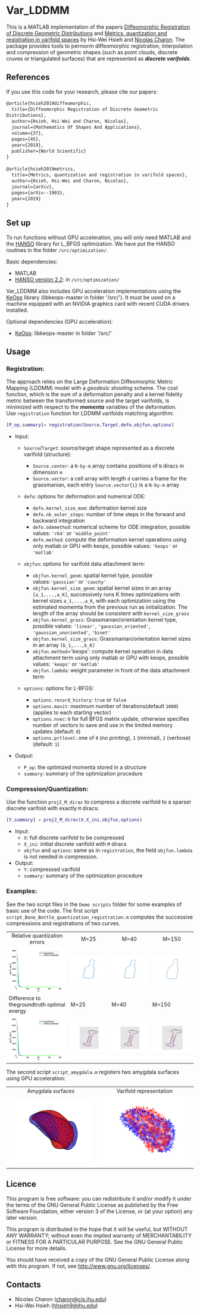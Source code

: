 # Var_LDDMM

This is a MATLAB implementation of the papers [Diffeomorphic Registration of Discrete Geometric Distributions](https://www.worldscientific.com/doi/abs/10.1142/9789811200137_0003) and [Metrics, quantization and registration in varifold spaces](https://arxiv.org/abs/1903.11196) by Hsi-Wei Hsieh and [Nicolas Charon](http://www.cis.jhu.edu/~charon/). The package provides tools to permorm diffeomorphic registration, interpolation and compression of geometric shapes (such as point clouds, discrete cruves or triangulated surfaces) that are represented as ***discrete varifolds***.

## References
If you use this code for your research, please cite our papers:

```
@article{hsieh2019diffeomorphic,
  title={Diffeomorphic Registration of Discrete Geometric Distributions},
  author={Hsieh, Hsi-Wei and Charon, Nicolas},
  journal={Mathematics Of Shapes And Applications},
  volume={37},
  pages={45},
  year={2019},
  publisher={World Scientific}
}

@article{hsieh2019metrics,
  title={Metrics, quantization and registration in varifold spaces},
  author={Hsieh, Hsi-Wei and Charon, Nicolas},
  journal={arXiv},
  pages={arXiv--1903},
  year={2019}
}
```

## Set up
To run functions without GPU acceleration, you will only need MATLAB and the [HANSO](https://cs.nyu.edu/overton/software/hanso/) library for L_BFGS optimization. We have put the HANSO routines in the folder `/src/optimization/`.

Basic dependencies:
* MATLAB
* [HANSO version 2.2](https://cs.nyu.edu/overton/software/hanso/): in `/src/optimization/`

Var_LDDMM also includes GPU acceleration implementations using the [KeOps](https://www.kernel-operations.io/keops/matlab/index.html) library (libkeops-master in folder '/src/'). It must be used on a machine equipped with an NVIDIA graphics card with recent CUDA drivers installed.

Optional dependencies (GPU acceleration):
* [KeOps](https://www.kernel-operations.io/keops/matlab/index.html): libkeops-master in folder '/src/' 

## Usage
### Registration:
The approach relies on the Large Deformation Diffeomorphic Metric Mapping (LDDMM) model with a *geodesic shooting* scheme. The cost function, which is the sum of a deformation penalty and a kernel fidelity metric between the transformed source and the target varifolds, is minimized with respect to the ***momenta*** variables of the deformation.  
Use `registration` function for LDDMM varifolds matching algorithm:
```Matlab
[P_op,summary]= registration(Source,Target,defo,objfun,options)
```
- Input:
  - `Source`/`Target`: source/target shape represented as a discrete varifold (structure):
    - `Source.center`: a `N-by-m` array contains positions of `N` diracs in dimension `m` 
    - `Source.vector`: a cell array with length `d` carries a frame for the grassmanian, each entry `Source.vector{i}` is a `N-by-m` array
  - `defo`: options for deformation and numerical ODE:
    - `defo.kernel_size_mom`: deformation kernel size
    - `defo.nb_euler_steps`: number of time steps in the forward and backward integration
    - `defo.odemethod`: numerical scheme for ODE integration, possible values: `'rk4'` or `'middle_point'`
    - `defo.method`: compute the deformation kernel operations using only matlab or GPU with keops, possible values: `'keops'` or `'matlab'`

  - `objfun`: options for varifold data attachment term:
    - `objfun.kernel_geom`: spatial kernel type, possible values:`'gaussian'` or `'cauchy'`
    - `objfun.kernel_size_geom`: spatial kernel sizes in an array `[a_1,...,a_K]`, successively runs K times optimizations with kernel sizes `a_1,...,a_K`, with each optimization using the estimated momemta from the previous run as initialization. The length of the array should be consistent with `kernel_size_grass`
    - `objfun.kernel_grass`: Grassmanian/orientation kernel type, possible values: `'linear'`, `'gaussian_oriented'`, `'gaussian_unoriented'`, `'binet'`
    - `objfun.kernel_size_grass`: Grassmanian/orientation kernel sizes in an array `[b_1,...,b_K]`
    - `objfun.method`='keops': compute kernel operation in data attachment term using only matlab or GPU with keops, possible values: `'keops'` or `'matlab'`
    - `objfun.lambda`: weight parameter in front of the data attachment term

  - `options`: options for L-BFGS:
    - `options.record_history`: `true` or `false`
    - `options.maxit`: maximum number of iterations(default `1000`) (applies to each starting vector)
    - `options.nvec`: `0` for full BFGS matrix update, otherwise specifies number of vectors to save and use in the limited memory updates (default: `0`)
    - `options.prtlevel`: one of `0` (no printing), `1` (minimal), `2` (verbose) (default: `1`)

- Output:
  - `P_op`: the optimized momenta stored in a structure
  - `summary`: summary of the optimization procedure

### Compression/Quantization:
Use the function `proj2_M_dirac` to compress a discrete varifold to a sparser discrete varifold with exactly `M` diracs:  
```Matlab
[Y,summary] = proj2_M_dirac(X,X_ini,objfun,options)
```
- Input:
  - `X`: full discrete varifold to be compressed
  - `X_ini`: initial discrete varifold with `M` diracs
  - `objfun` and `options`: same as in `registration`, the field `objfun.lambda` is not needed in compression.
- Output:
  - `Y`: compressed varifold
  - `summary`: summary of the optimization procedure
  
### Examples:
See the two script files in the `Demo scripts` folder for some examples of basic use of the code. The first script `script_Bone_Bottle_quantization_registration.m` computes the successive compressions and registrations of two curves.
<table align='center'>
<tr align='center'>
<td> Relative quantization errors </td>
<td> M=25</td>
<td> M=40</td>
<td> M=150</td>
</tr>
<tr>
<td><img src = 'images/Bone_Bottle_quantization_energy.png'>
<td><img src = 'images/Bottle_quan25.png'>
<td><img src = 'images/Bottle_quan40.png'>
<td><img src = 'images/Bottle_quan150.png'>
</tr>
<tr>
<td> Difference to thegroundtruth optimal energy </td>
<td> M=25</td>
<td> M=40</td>
<td> M=150</td>
</tr>
<tr>
<td><img src = 'images/Bone_Bottle_quantization_energy.png'>
<td><img src = 'images/Bottle_quan_matching25.png'>
<td><img src = 'images/Bottle_quan_matching40.png'>
<td><img src = 'images/Bottle_quan_matching150.png'>
</tr>
</table>

The second script `script_amygdala.m` registers two amygdala surfaces using GPU acceleration:
<table align='center'>
<tr align='center'>
<td> Amygdala surfaces</td>
<td> Varifold representation</td>
</tr>
<tr>
<td><img src = 'images/amyg_surface.gif'>
<td><img src = 'images/amyg_varifold.gif'>
</tr>
</table>

## Licence

This program is free software: you can redistribute it and/or modify it under 
the terms of the GNU General Public License as published by the Free Software 
Foundation, either version 3 of the License, or (at your option) any later 
version.

This program is distributed in the hope that it will be useful, but WITHOUT 
ANY WARRANTY; without even the implied warranty of MERCHANTABILITY or FITNESS 
FOR A PARTICULAR PURPOSE. See the GNU General Public License for more details.

You should have received a copy of the GNU General Public License along with 
this program. If not, see http://www.gnu.org/licenses/.


## Contacts

* Nicolas Charon (charon@cis.jhu.edu)
* Hsi-Wei Hsieh (hhsieh9@jhu.edu)
